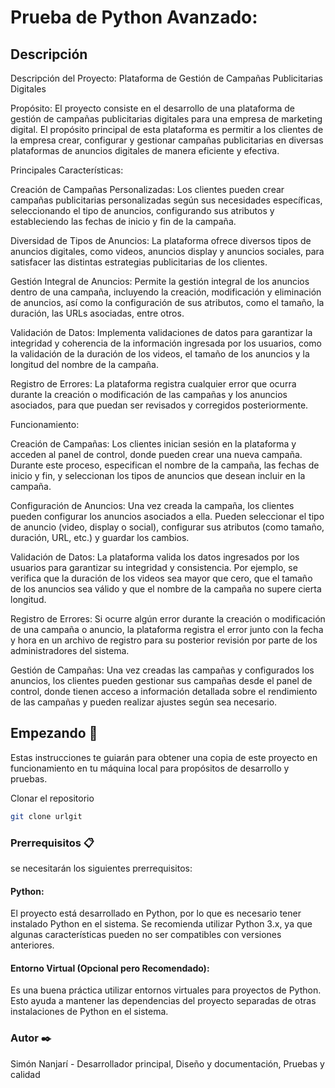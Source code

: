 # Prueba de Python Avanzado:

## Descripción

Descripción del Proyecto: Plataforma de Gestión de Campañas Publicitarias Digitales

Propósito:
El proyecto consiste en el desarrollo de una plataforma de gestión de campañas publicitarias digitales para una empresa de marketing digital. El propósito principal de esta plataforma es permitir a los clientes de la empresa crear, configurar y gestionar campañas publicitarias en diversas plataformas de anuncios digitales de manera eficiente y efectiva.

Principales Características:

Creación de Campañas Personalizadas: Los clientes pueden crear campañas publicitarias personalizadas según sus necesidades específicas, seleccionando el tipo de anuncios, configurando sus atributos y estableciendo las fechas de inicio y fin de la campaña.

Diversidad de Tipos de Anuncios: La plataforma ofrece diversos tipos de anuncios digitales, como videos, anuncios display y anuncios sociales, para satisfacer las distintas estrategias publicitarias de los clientes.

Gestión Integral de Anuncios: Permite la gestión integral de los anuncios dentro de una campaña, incluyendo la creación, modificación y eliminación de anuncios, así como la configuración de sus atributos, como el tamaño, la duración, las URLs asociadas, entre otros.

Validación de Datos: Implementa validaciones de datos para garantizar la integridad y coherencia de la información ingresada por los usuarios, como la validación de la duración de los videos, el tamaño de los anuncios y la longitud del nombre de la campaña.

Registro de Errores: La plataforma registra cualquier error que ocurra durante la creación o modificación de las campañas y los anuncios asociados, para que puedan ser revisados y corregidos posteriormente.

Funcionamiento:

Creación de Campañas: Los clientes inician sesión en la plataforma y acceden al panel de control, donde pueden crear una nueva campaña. Durante este proceso, especifican el nombre de la campaña, las fechas de inicio y fin, y seleccionan los tipos de anuncios que desean incluir en la campaña.

Configuración de Anuncios: Una vez creada la campaña, los clientes pueden configurar los anuncios asociados a ella. Pueden seleccionar el tipo de anuncio (video, display o social), configurar sus atributos (como tamaño, duración, URL, etc.) y guardar los cambios.

Validación de Datos: La plataforma valida los datos ingresados por los usuarios para garantizar su integridad y consistencia. Por ejemplo, se verifica que la duración de los videos sea mayor que cero, que el tamaño de los anuncios sea válido y que el nombre de la campaña no supere cierta longitud.

Registro de Errores: Si ocurre algún error durante la creación o modificación de una campaña o anuncio, la plataforma registra el error junto con la fecha y hora en un archivo de registro para su posterior revisión por parte de los administradores del sistema.

Gestión de Campañas: Una vez creadas las campañas y configurados los anuncios, los clientes pueden gestionar sus campañas desde el panel de control, donde tienen acceso a información detallada sobre el rendimiento de las campañas y pueden realizar ajustes según sea necesario.

## Empezando 🚀

Estas instrucciones te guiarán para obtener una copia de este proyecto en funcionamiento en tu máquina local para propósitos de desarrollo y pruebas.

Clonar el repositorio

```bash
git clone urlgit
```

### Prerrequisitos 📋

se necesitarán los siguientes prerrequisitos:

#### Python: 

El proyecto está desarrollado en Python, por lo que es necesario tener instalado Python en el sistema. Se recomienda utilizar Python 3.x, ya que algunas características pueden no ser compatibles con versiones anteriores.

#### Entorno Virtual (Opcional pero Recomendado): 

Es una buena práctica utilizar entornos virtuales para proyectos de Python. Esto ayuda a mantener las dependencias del proyecto separadas de otras instalaciones de Python en el sistema.

### Autor ✒️

Simón Nanjarí - Desarrollador principal, Diseño y documentación, Pruebas y calidad
